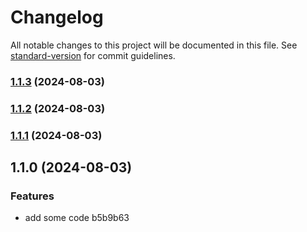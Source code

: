 # Changelog

All notable changes to this project will be documented in this file. See [standard-version](https://github.com/conventional-changelog/standard-version) for commit guidelines.

### [1.1.3](///compare/v1.1.2...v1.1.3) (2024-08-03)

### [1.1.2](///compare/v1.1.1...v1.1.2) (2024-08-03)

### [1.1.1](///compare/v1.1.0...v1.1.1) (2024-08-03)

## 1.1.0 (2024-08-03)


### Features

* add some code b5b9b63
